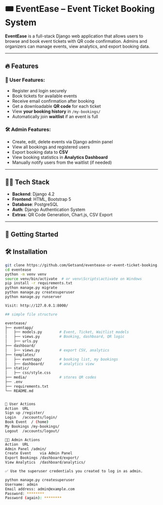 # 🎟️ EventEase – Event Ticket Booking System

**EventEase** is a full-stack Django web application that allows users to browse and book event tickets with QR code confirmation. Admins and organizers can manage events, view analytics, and export booking data.

---

## 🔥 Features

### 👤 User Features:
- Register and login securely
- Book tickets for available events
- Receive email confirmation after booking
- Get a downloadable **QR code** for each ticket
- View **your booking history** in `/my-bookings/`
- Automatically join **waitlist** if an event is full

### 🛠️ Admin Features:
- Create, edit, delete events via Django admin panel
- View all bookings and registered users
- Export booking data to **CSV**
- View booking statistics in **Analytics Dashboard**
- Manually notify users from the waitlist (if needed)

---

## 🧑‍💻 Tech Stack

- **Backend**: Django 4.2
- **Frontend**: HTML, Bootstrap 5
- **Database**: PostgreSQL
- **Auth**: Django Authentication System
- **Extras**: QR Code Generation, Chart.js, CSV Export

---

## 🚀 Getting Started

## 🛠️ Installation

```bash
git clone https://github.com/Getsand/eventease-or-event-ticket-booking.git
cd eventease
python -m venv venv
source venv/bin/activate  # or venv\Scripts\activate on Windows
pip install -r requirements.txt
python manage.py migrate
python manage.py createsuperuser
python manage.py runserver

Visit: http://127.0.0.1:8000/

## simple file structure

eventease/
├── eventapp/
│   ├── models.py        # Event, Ticket, Waitlist models
│   ├── views.py         # Booking, dashboard, QR logic
│   ├── urls.py
├── dashboard/
│   ├── views.py         # export CSV, analytics
├── templates/
│   ├── eventapp/        # booking list, my bookings
│   ├── dashboard/       # analytics view
├── static/
│   ├── css/style.css
├── media/               # stores QR codes
├── .env
├── requirements.txt
└── README.md


🔐 User Actions
Action	URL
Sign up	/register/
Login	/accounts/login/
Book Event	/ (home)
My Bookings	/my-bookings/
Logout	/accounts/logout/

👨‍💼 Admin Actions
Action	URL
Admin Panel	/admin/
Create Event	via Admin Panel
Export Bookings	/dashboard/export/
View Analytics	/dashboard/analytics/

✅ Use the superuser credentials you created to log in as admin.

python manage.py createsuperuser
Username: admin
Email address: admin@example.com
Password: ********
Password (again): ********




